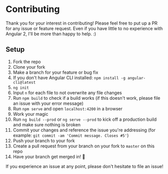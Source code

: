 # Contributing

Thank you for your interest in contributing! Please feel free to put up a PR for any issue or feature request. 
Even if you have little to no experience with Angular 2, I'll be more than happy to help. :)

## Setup

1. Fork the repo
2. Clone your fork
3. Make a branch for your feature or bug fix
4. If you don't have Angular CLI installed: `npm install -g angular-cli@latest`
5. `ng init`
6. Input `n` for each file to not overwrite any file changes
7. Run `npm build` to check if a build works (if this doesn't work, please file an issue with your error message)
8. Run `npm serve` and open `localhost:4200` in a browser
9. Work your magic
10. Run `ng build --prod` or `ng serve --prod` to kick off a production build and make sure nothing is broken
11. Commit your changes and reference the issue you're addressing (for example: `git commit -am 'Commit message. Closes #5'`)
12. Push your branch to your fork
13. Create a pull request from your branch on your fork to `master` on this repo
14. Have your branch get merged in! :star2:

If you experience an issue at any point, please don't hesitate to file an issue!
